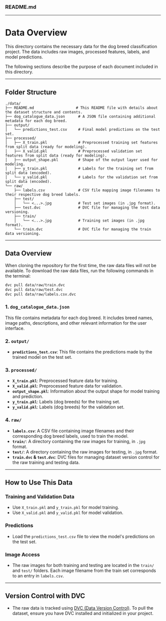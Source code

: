 
### README.md

---

# Data Overview

This directory contains the necessary data for the dog breed classification project. The data includes raw images, processed features, labels, and model predictions.

The following sections describe the purpose of each document included in this directory.

---

## Folder Structure

```
./data/
├── README.md                   # This README file with details about the dataset structure and contents.
├── dog_catalogue_data.json      # A JSON file containing additional metadata for each dog breed.
├── output/
│   └── predictions_test.csv     # Final model predictions on the test set.
├── processed/
│   ├── X_train.pkl              # Preprocessed training set features from split data (ready for modeling).
│   ├── X_valid.pkl              # Preprocessed validation set features from split data (ready for modeling).
│   ├── output_shape.pkl         # Shape of the output layer used for modeling.
│   ├── y_train.pkl              # Labels for the training set from split data (encoded).
│   └── y_valid.pkl              # Labels for the validation set from split data (encoded).
└── raw/
    ├── labels.csv               # CSV file mapping image filenames to their respective dog breed labels.
    ├── test/
    │   └── <...>.jpg            # Test set images (in .jpg format).
    ├── test.dvc                 # DVC file for managing the test data versioning.
    ├── train/
    │   └── <...>.jpg            # Training set images (in .jpg format).
    └── train.dvc                # DVC file for managing the train data versioning.
```

---

## Data Overview

When cloning the repository for the first time, the raw data files will not be available. To download the raw data files, run the following commands in the terminal:

```bash
dvc pull data/raw/train.dvc
dvc pull data/raw/test.dvc
dvc pull data/raw/labels.csv.dvc
```


### 1. `dog_catalogue_data.json`
This file contains metadata for each dog breed. It includes breed names, image paths, descriptions, and other relevant information for the user interface.

### 2. `output/`
- **`predictions_test.csv`**: This file contains the predictions made by the trained model on the test set.

### 3. `processed/`
- **`X_train.pkl`**: Preprocessed feature data for training.
- **`X_valid.pkl`**: Preprocessed feature data for validation.
- **`output_shape.pkl`**: Information about the output shape for model training and prediction.
- **`y_train.pkl`**: Labels (dog breeds) for the training set.
- **`y_valid.pkl`**: Labels (dog breeds) for the validation set.

### 4. `raw/`
- **`labels.csv`**: A CSV file containing image filenames and their corresponding dog breed labels, used to train the model.
- **`train/`**: A directory containing the raw images for training, in `.jpg` format.
- **`test/`**: A directory containing the raw images for testing, in `.jpg` format.
- **`train.dvc` & `test.dvc`**: DVC files for managing dataset version control for the raw training and testing data.

---

## How to Use This Data

### Training and Validation Data
- Use `X_train.pkl` and `y_train.pkl` for model training.
- Use `X_valid.pkl` and `y_valid.pkl` for model validation.

### Predictions
- Load the `predictions_test.csv` file to view the model's predictions on the test set.

### Image Access
- The raw images for both training and testing are located in the `train/` and `test/` folders. Each image filename from the train set corresponds to an entry in `labels.csv`.

---

## Version Control with DVC
- The raw data is tracked using [DVC (Data Version Control)](https://dvc.org/). To pull the dataset, ensure you have DVC installed and initialized in your project.

